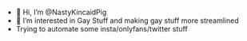 - 👋 Hi, I’m @NastyKincaidPig
- 👀 I’m interested in Gay Stuff and making gay stuff more streamlined
- Trying to automate some insta/onlyfans/twitter stuff
<!---
NastyKincaidPig/NastyKincaidPig is a ✨ special ✨ repository because its `README.md` (this file) appears on your GitHub profile.
You can click the Preview link to take a look at your changes.
--->
